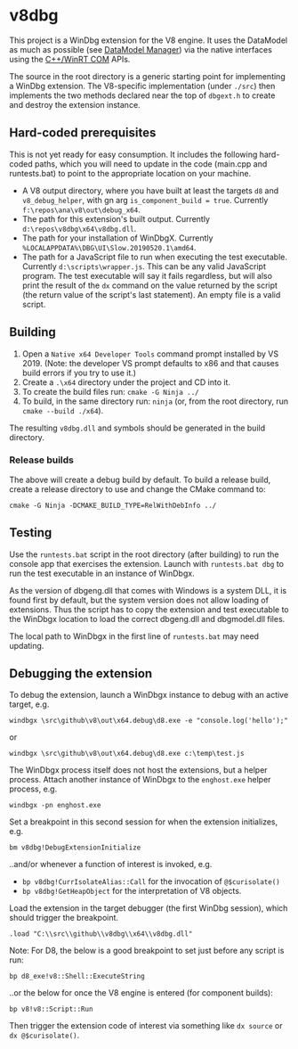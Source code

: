 # v8dbg
This project is a WinDbg extension for the V8 engine. It uses the DataModel as
much as possible (see [DataModel Manager]) via the native interfaces using the
[C++/WinRT COM] APIs.

The source in the root directory is a generic starting point for implementing a
WinDbg extension. The V8-specific implementation (under `./src`) then implements
the two methods declared near the top of `dbgext.h` to create and destroy the
extension instance.

## Hard-coded prerequisites

This is not yet ready for easy consumption. It includes the following hard-coded
paths, which you will need to update in the code (main.cpp and runtests.bat) to
point to the appropriate location on your machine.

* A V8 output directory, where you have built at least the targets `d8` and
  `v8_debug_helper`, with gn arg `is_component_build = true`. Currently
  `f:\repos\ana\v8\out\debug_x64`.
* The path for this extension's built output. Currently
  `d:\repos\v8dbg\x64\v8dbg.dll`.
* The path for your installation of WinDbgX. Currently
  `%LOCALAPPDATA%\DBG\UI\Slow.20190520.1\amd64`.
* The path for a JavaScript file to run when executing the test executable.
  Currently `d:\scripts\wrapper.js`. This can be any valid JavaScript program.
  The test executable will say it fails regardless, but will also print the
  result of the `dx` command on the value returned by the script (the return
  value of the script's last statement). An empty file is a valid script.

## Building

1. Open a `Native x64 Developer Tools` command prompt installed by VS 2019.
   (Note: the developer VS prompt defaults to x86 and that causes build errors
   if you try to use it.)
2. Create a `.\x64` directory under the project and CD into it.
3. To create the build files run: `cmake -G Ninja ../`
4. To build, in the same directory run: `ninja` (or, from the root directory,
   run `cmake --build ./x64`).

The resulting `v8dbg.dll` and symbols should be generated in the build
directory.

### Release builds

The above will create a debug build by default. To build a release build, create
a release directory to use and change the CMake command to:

`cmake -G Ninja -DCMAKE_BUILD_TYPE=RelWithDebInfo ../`

## Testing

Use the `runtests.bat` script in the root directory (after building) to run the
console app that exercises the extension. Launch with `runtests.bat dbg` to run
the test executable in an instance of WinDbgx.

As the version of dbgeng.dll that comes with Windows is a system DLL, it is
found first by default, but the system version does not allow loading of
extensions. Thus the script has to copy the extension and test executable to the
WinDbgx location to load the correct dbgeng.dll and dbgmodel.dll files.

The local path to WinDbgx in the first line of `runtests.bat` may need updating.

## Debugging the extension

To debug the extension, launch a WinDbgx instance to debug with an active
target, e.g.

`windbgx \src\github\v8\out\x64.debug\d8.exe -e "console.log('hello');"`

or

`windbgx \src\github\v8\out\x64.debug\d8.exe c:\temp\test.js`

The WinDbgx process itself does not host the extensions, but a helper process.
Attach another instance of WinDbgx to the `enghost.exe` helper process, e.g.

`windbgx -pn enghost.exe`

Set a breakpoint in this second session for when the extension initializes, e.g.

`bm v8dbg!DebugExtensionInitialize`

..and/or whenever a function of interest is invoked, e.g.

 - `bp v8dbg!CurrIsolateAlias::Call` for the invocation of `@$curisolate()`
 - `bp v8dbg!GetHeapObject` for the interpretation of V8 objects.

Load the extension in the target debugger (the first WinDbg session), which
should trigger the breakpoint.

`.load "C:\\src\\github\\v8dbg\\x64\\v8dbg.dll"`

Note: For D8, the below is a good breakpoint to set just before any script is
run:

`bp d8_exe!v8::Shell::ExecuteString`

..or the below for once the V8 engine is entered (for component builds):

`bp v8!v8::Script::Run`

Then trigger the extension code of interest via something like `dx source` or
`dx @$curisolate()`.

[DataModel Manager]: https://docs.microsoft.com/en-us/windows-hardware/drivers/debugger/data-model-cpp-overview
[C++/WinRT COM]: https://docs.microsoft.com/en-us/windows/uwp/cpp-and-winrt-apis/consume-com
